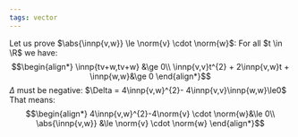 ```yaml
---
tags: vector
---
```

Let us prove $\abs{\innp{v,w}} \le \norm{v} \cdot \norm{w}$:
For all $t \in \R$ we have:
$$\begin{align*}
\innp{tv+w,tv+w} &\ge 0\\
\innp{v,v}t^{2} + 2\innp{v,w}t + \innp{w,w}&\ge 0
\end{align*}$$
$\Delta$ must be negative: $\Delta = 4\innp{v,w}^{2}- 4\innp{v,v}\innp{w,w}\le0$
That means:
$$\begin{align*}
4\innp{v,w}^{2}-4\norm{v} \cdot \norm{w}&\le 0\\
\abs{\innp{v,w}} &\le \norm{v} \cdot \norm{w}
\end{align*}$$

